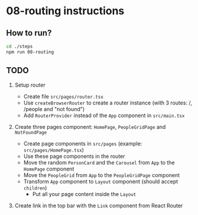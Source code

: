 # 08-routing instructions

## How to run?

```Bash
cd ./steps
npm run 08-routing
```

## TODO

1. Setup router

   - Create file `src/pages/router.tsx`
   - Use `createBrowserRouter` to create a router instance (with 3 routes: /, /people and "not found")
   - Add `RouterProvider` instead of the `App` component in `src/main.tsx`

2. Create three pages component: `HomePage`, `PeopleGridPage` and `NotFoundPage`

   - Create page components in `src/pages` (example: `src/pages/HomePage.tsx`)
   - Use these page components in the router
   - Move the random `PersonCard` and the `Carousel` from `App` to the `HomePage` component
   - Move the `PeopleGrid` from `App` to the `PeopleGridPage` component
   - Transform `App` component to `Layout` component (should accept `children`)
     - Put all your page content inside the `Layout`

3. Create link in the top bar with the `Link` component from React Router
